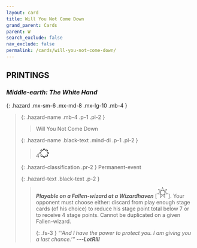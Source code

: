 ```yaml
---
layout: card
title: Will You Not Come Down
grand_parent: Cards
parent: W
search_exclude: false
nav_exclude: false
permalink: /cards/will-you-not-come-down/
---
```


## PRINTINGS


### _Middle-earth: The White Hand_

{: .hazard .mx-sm-6 .mx-md-8 .mx-lg-10 .mb-4 }
> {: .hazard-name .mb-4 .p-1 .pl-2 }
> > <div class="hazard-mp"></div>
> > <div class="card-name">Will You Not Come Down</div>
>
> {: .hazard-name .black-text .mind-di .p-1 .pl-2 }
> > 4![](/assets/images/stage-point.svg)
>
> {: .hazard-classification .pr-2 }
> Permanent-event
>
> {: .hazard-text .black-text .p-2 }
> > ***Playable on a Fallen-wizard at a Wizardhaven*** \[![](/assets/images/free-haven.svg)]. Your opponent must choose either: discard from play enough stage cards (of his choice) to reduce his stage point total below 7 or to receive 4 stage points. Cannot be duplicated on a given Fallen-wizard.   
> > 
> > {: .fs-3 } 
> > _“‘And I have the power to protect you. I am giving you a last chance.’”_ ***---&#65279;LotRIII***  
>
